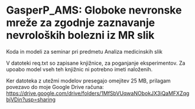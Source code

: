 # GasperP_AMS: Globoke nevronske mreže za zgodnje zaznavanje nevroloških bolezni iz MR slik
Koda in modeli za seminar pri predmetu Analiza medicinskih slik

V datoteki req.txt so zapisane knjižnice, za poganjanje eksperimentov. Za upoabo model vseh teh knjižnic ni potrebno imeti naloženih. 

Ker datoteka z utežmi modelov presegajo omejitev 25 MB, prilagam povezavo do moje Google Drive računa: https://drive.google.com/drive/folders/1MfSbVUqwaNObokJX3iQaMFXZqgbjVDin?usp=sharing
